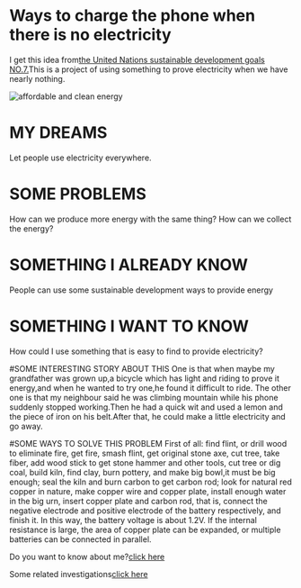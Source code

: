# Ways to charge the phone when there is no electricity

I get this idea from[the United Nations sustainable development goals NO.7.](https://www.un.org/sustainabledevelopment/energy/)This is a project of using something  to prove electricity when we have nearly nothing.

![affordable and clean energy](https://timgsa.baidu.com/timg?image&quality=80&size=b9999_10000&sec=1571235015&di=bd2e469185f13d73bf0bc832c383788d&imgtype=jpg&er=1&src=http%3A%2F%2Fsteps-centre.org%2Fwp-content%2Fuploads%2F2017%2F01%2Fsdg-chart940x380.jpg) 

# MY DREAMS
Let people use electricity everywhere.

# SOME PROBLEMS
How can we produce more energy with the same thing?
How can we collect the energy?

# SOMETHING I ALREADY KNOW
People can use some sustainable development ways to provide energy

# SOMETHING I WANT TO KNOW
How could I use something that is easy to find to provide electricity?

#SOME INTERESTING STORY ABOUT THIS
One is that when maybe my grandfather was grown up,a bicycle which has light and riding to prove it energy,and when he wanted to try one,he found it difficult to ride.
The other one is that my neighbour said he was climbing mountain while his phone suddenly stopped working.Then he had a quick wit and used a lemon and the piece of iron on his belt.After that, he could make a little electricity and go away. 

#SOME WAYS TO SOLVE THIS PROBLEM
First of all: find flint, or drill wood to eliminate fire, get fire, smash flint, get original stone axe, cut tree, take fiber, add wood stick to get stone hammer and other tools, cut tree or dig coal, build kiln, find clay, burn pottery, and make big bowl,it must be big enough; seal the kiln and burn carbon to get carbon rod; look for natural red copper in nature, make copper wire and copper plate, install enough water in the big urn, insert copper plate and carbon rod, that is, connect the negative electrode and positive electrode of the battery respectively, and finish it. In this way, the battery voltage is about 1.2V. If the internal resistance is large, the area of copper plate can be expanded, or multiple batteries can be connected in parallel.

Do you want to know about me?[click here](aboutme.md)

Some related investigations[click here](investigations.md)
